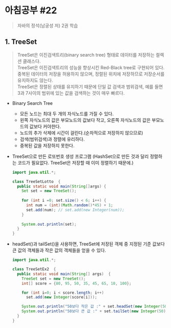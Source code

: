 # 아침공부 #22
>자바의 정석(남궁성 저) 2권 학습  


## 1. TreeSet
>TreeSet은 이진검색트리(binary search tree) 형태로 데이터를 저장하는 컬렉션 클래스다.  
TreeSet은 이진검색트리의 성능을 향상시킨 Red-Black tree로 구현되어 있다.  
중복된 데이터의 저장을 허용하지 않으며, 정렬된 위치에 저장하므로 저장순서를 유지하지도 않는다.  
TreeSet은 정렬된 상태를 유지하기 때문에 단일 값 검색과 범위검색, 예를 들면 3과 7사이의 범위에 있는 값을 검색하는 것이 매우 빠르다.  

- Binary Search Tree
  - 모든 노드는 최대 두 개의 자식노드를 가질 수 있다.
  - 왼쪽 자식노드의 값은 부모노드의 값보다 작고, 오른쪽 자식노드의 값은 부모노드의 값보다 커야한다.
  - 노드의 추가 삭제에 시간이 걸린다.(순차적으로 저장하지 않으므로)
  - 검색(범위검색)과 정렬에 유리하다.
  - 중복된 값을 저장하지 못한다.

- TreeSet으로 만든 로또번호 생성 프로그램 (HashSet으로 만든 것과 달리 정렬하는 코드가 필요없다. TreeSet은 저장할 때 이미 정렬하기 때문에.)
  ~~~java
  import java.util.*;
  
  class TreeSetLotto  {
    public static void main(String[]args) {
      Set set = new TreeSet();
      
      for (int i =0; set.size() < 6; i++) {
        int num = (int)(Math.random()*45) + 1;
        set.add(num); // set.add(new Integer(num));
      }
      
      System.out.println(set);
    }
  }
  ~~~
  
- headSet()과 tailSet()을 사용하면, TreeSet에 저장된 객체 중 지정된 기준 값보다 큰 값의 객체들과 작은 값의 객체들을 얻을 수 있다.
  ~~~java
  import java.util.*;
  
  class TreeSetEx2  {
    public static void main(String[] args)  {
      TreeSet set = new TreeSet();
      int[] score = {80, 95, 50, 35, 45, 65, 10, 100};

      for (int i=0; i < score.length; i++)
        set.add(new Integer(score[i]));

      System.out.println("50보다 작은 값 :" + set.headSet(new Integer(50)));
      System.out.println("50보다 큰 값 :" + set.tailSet(new Integer(50)));
    }
  }
  ~~~
